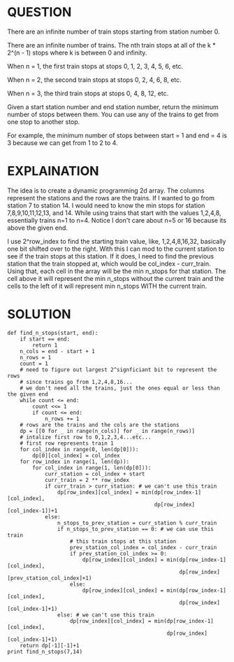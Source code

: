 # QUESTION
There are an infinite number of train stops starting from station number 0.

There are an infinite number of trains. The nth train stops at all of the k * 2^(n - 1) stops where k is between 0 and infinity.

When n = 1, the first train stops at stops 0, 1, 2, 3, 4, 5, 6, etc.

When n = 2, the second train stops at stops 0, 2, 4, 6, 8, etc.

When n = 3, the third train stops at stops 0, 4, 8, 12, etc.

Given a start station number and end station number, return the minimum number of stops between them. You can use any of the trains to get from one stop to another stop.

For example, the minimum number of stops between start = 1 and end = 4 is 3 because we can get from 1 to 2 to 4.

# EXPLAINATION
The idea is to create a dynamic programming 2d array. The columns represent the stations and the rows are the trains. If I wanted to go from station 7 to station 14. I would need to know the min stops for station 7,8,9,10,11,12,13, and 14. While using trains that start with the values 1,2,4,8, essentially trains n=1 to n=4. Notice I don't care about n=5 or 16 because its above the given end.

I use 2^row_index to find the starting train value, like, 1,2,4,8,16,32, basically one bit shifted over to the right. With this I can mod to the current station to see if the train stops at this station. If it does, I need to find the previous station that the train stopped at, which would be col_index - curr_train. Using that, each cell in the array will be the min n_stops for that station. The cell above it will represent the min n_stops without the current train and the cells to the left of it will represent min n_stops WITH the current train.

# SOLUTION
```
def find_n_stops(start, end):
    if start == end:
        return 1
    n_cols = end - start + 1
    n_rows = 1
    count = 1
    # need to figure out largest 2^signficiant bit to represent the rows
    # since trains go from 1,2,4,8,16... 
    # we don't need all the trains, just the ones equal or less than the given end
    while count <= end:
        count <<= 1
        if count <= end:
            n_rows += 1
    # rows are the trains and the cols are the stations
    dp = [[0 for _ in range(n_cols)] for _ in range(n_rows)]
    # intalize first row to 0,1,2,3,4...etc...
    # first row represents train 1
    for col_index in range(0, len(dp[0])):
        dp[0][col_index] = col_index
    for row_index in range(1, len(dp)):
        for col_index in range(1, len(dp[0])):
            curr_station = col_index + start
            curr_train = 2 ** row_index
            if curr_train > curr_station: # we can't use this train
                dp[row_index][col_index] = min(dp[row_index-1][col_index],
                                               dp[row_index][col_index-1])+1
            else:
                n_stops_to_prev_station = curr_station % curr_train
                if n_stops_to_prev_station == 0: # we can use this train
                    # this train stops at this station
                    prev_station_col_index = col_index - curr_train
                    if prev_station_col_index >= 0:
                        dp[row_index][col_index] = min(dp[row_index-1][col_index],
                                                       dp[row_index][prev_station_col_index]+1)
                    else:
                        dp[row_index][col_index] = min(dp[row_index-1][col_index],
                                                       dp[row_index][col_index-1]+1)
                else: # we can't use this train
                    dp[row_index][col_index] = min(dp[row_index-1][col_index],
                                                   dp[row_index][col_index-1]+1)
    return dp[-1][-1]+1
print find_n_stops(7,14)
```
